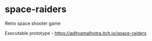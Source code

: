 # space-raiders

Retro space shooter game 

Executable prototype - https://adityamalhotra.itch.io/space-raiders
